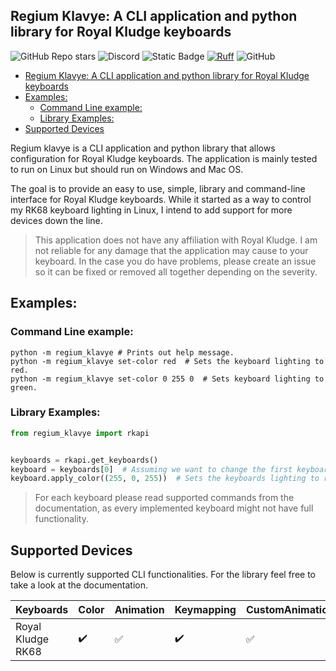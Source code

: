 ## Regium Klavye: A CLI application and python library for Royal Kludge keyboards

![GitHub Repo stars](https://img.shields.io/github/stars/airblast-dev/Regium-Klavye?logo=github&label=stars&color=blue)
![Discord](https://img.shields.io/discord/1144927977558253568?logo=discord&label=Discord&color=rgb(114%20137%20217))
![Static Badge](https://img.shields.io/badge/code_format_-black-black?color=black&link=https%3A%2F%2Fgithub.com%2Fpsf%2Fblack)
[![Ruff](https://img.shields.io/endpoint?url=https://raw.githubusercontent.com/astral-sh/ruff/main/assets/badge/v2.json)](https://github.com/astral-sh/ruff)
![GitHub](https://img.shields.io/github/license/airblast-dev/Regium-Klavye)

<!--toc:start-->
- [Regium Klavye: A CLI application and python library for Royal Kludge keyboards](#regium-klavye-a-cli-application-and-python-library-for-royal-kludge-keyboards)
- [Examples:](#examples)
  - [Command Line example:](#command-line-example)
  - [Library Examples:](#library-examples)
- [Supported Devices](#supported-devices)
<!--toc:end-->

Regium klavye is a CLI application and python library that allows configuration for Royal Kludge keyboards. The application is mainly tested to run on Linux but should run on Windows and Mac OS. 

The goal is to provide an easy to use, simple, library and command-line interface for Royal Kludge keyboards. While it started as a way to control my RK68 keyboard lighting in Linux, I intend to add support for more devices down the line.

> This application does not have any affiliation with Royal Kludge. I am not reliable for any damage that the application may cause to your keyboard. In the case you do have problems, please create an issue so it can be fixed or removed all together depending on the severity.

## Examples:
### Command Line example:
```
python -m regium_klavye # Prints out help message.
python -m regium_klavye set-color red  # Sets the keyboard lighting to red.
python -m regium_klavye set-color 0 255 0  # Sets keyboard lighting to green.
```	

### Library Examples:
```python
from regium_klavye import rkapi


keyboards = rkapi.get_keyboards()
keyboard = keyboards[0]  # Assuming we want to change the first keyboard.
keyboard.apply_color((255, 0, 255))  # Sets the keyboards lighting to red.
```
>For each keyboard please read supported commands from the documentation, as every implemented keyboard might not have full functionality.

## Supported Devices

Below is currently supported CLI functionalities. For the library feel free to take a look at the documentation.

Keyboards | Color | Animation | Keymapping | CustomAnimation 
---|---|---|---|---
 Royal Kludge RK68 | :heavy_check_mark: | :white_check_mark:| :heavy_check_mark: | :white_check_mark: 
 
 